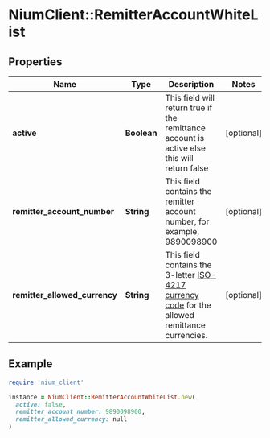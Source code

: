 # NiumClient::RemitterAccountWhiteList

## Properties

| Name | Type | Description | Notes |
| ---- | ---- | ----------- | ----- |
| **active** | **Boolean** | This field will return true if the remittance account is active else this will return false | [optional] |
| **remitter_account_number** | **String** | This field contains the remitter account number, for example, 9890098900 | [optional] |
| **remitter_allowed_currency** | **String** | This field contains the 3-letter [ISO-4217 currency code](doc:currency-and-country-codes) for the allowed remittance currencies. | [optional] |

## Example

```ruby
require 'nium_client'

instance = NiumClient::RemitterAccountWhiteList.new(
  active: false,
  remitter_account_number: 9890098900,
  remitter_allowed_currency: null
)
```

